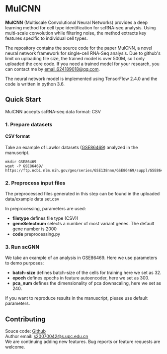 # MulCNN
__MulCNN__ (Multiscale Convolutional Neural Networks) provides a deep learning method for cell type identification for scRNA-seq analysis. Using multi-scale convolution while filtering noise, the method extracts key features specific to individual cell types.

The repository contains the source code for the paper MulCNN, a novel neural network framework for single-cell RNA-Seq analysis.
Due to github's limit on uploading file size, the trained model is over 500M, so I only uploaded the core code. If you need a trained model for your research, you can contact me by email.624189018@qq.com.

The neural network model is implemented using TensorFlow 2.4.0 and the code is written in python 3.6. 

## Quick Start

MulCNN accepts scRNA-seq data format: CSV
### 1. Prepare datasets

#### CSV format

Take an example of Lawlor datasets ([GSE86469](https://www.ncbi.nlm.nih.gov/geo/query/acc.cgi?acc=GSE86469)) analyzed in the manuscript.

```shell
mkdir GSE86469
wget -P GSE86469/ https://ftp.ncbi.nlm.nih.gov/geo/series/GSE138nnn/GSE86469/suppl/GSE86469_counts.csv.gz
```

### 2. Preprocess input files
The preprocessed files generated in this step can be found in the uploaded data/example data set.csv
 
In preprocessing, parameters are used:

- **filetype** defines file type (CSV))  
- **geneSelectnum** selects a number of most variant genes. The default gene number is 2000
- **code** preprocessing.py

### 3. Run scGNN

We take an example of an analysis in GSE86469. Here we use parameters to demo purposes:

- **batch-size** defines batch-size of the cells for training.here we set as 32.
- **epoch** defines epochs in feature autoencoder, here we set as 300.
- **pca_num** defines the dimensionality of pca downscaling, here we set as 240.

If you want to reproduce results in the manuscript, please use default parameters. 


## Contributing

Souce code: [Github](https://github.com/jiaojiao-123/MulCNN)  
Author email: s20070042@s.upc.edu.cn
<br>
We are continuing adding new features. Bug reports or feature requests are welcome.
<br>
